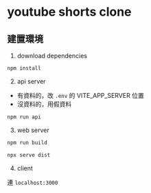 # youtube shorts clone

## 建置環境

1. download dependencies

```sh
npm install
```

2. api server

- 有資料的，改 `.env` 的 VITE_APP_SERVER 位置
- 沒資料的，用假資料

```sh
npm run api
```

3. web server

```sh
npm run build

npx serve dist
```

4. client

連 `localhost:3000`
